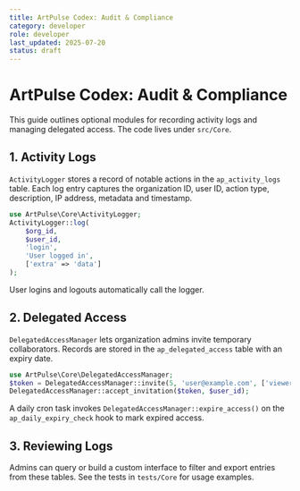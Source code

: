 ```yaml
---
title: ArtPulse Codex: Audit & Compliance
category: developer
role: developer
last_updated: 2025-07-20
status: draft
---
```

# ArtPulse Codex: Audit & Compliance

This guide outlines optional modules for recording activity logs and managing delegated access. The code lives under `src/Core`.

## 1. Activity Logs

`ActivityLogger` stores a record of notable actions in the `ap_activity_logs` table. Each log entry captures the organization ID, user ID, action type, description, IP address, metadata and timestamp.

```php
use ArtPulse\Core\ActivityLogger;
ActivityLogger::log(
    $org_id,
    $user_id,
    'login',
    'User logged in',
    ['extra' => 'data']
);
```

User logins and logouts automatically call the logger.

## 2. Delegated Access

`DelegatedAccessManager` lets organization admins invite temporary collaborators. Records are stored in the `ap_delegated_access` table with an expiry date.

```php
use ArtPulse\Core\DelegatedAccessManager;
$token = DelegatedAccessManager::invite(5, 'user@example.com', ['viewer'], '2025-01-01');
DelegatedAccessManager::accept_invitation($token, $user_id);
```

A daily cron task invokes `DelegatedAccessManager::expire_access()` on the `ap_daily_expiry_check` hook to mark expired access.

## 3. Reviewing Logs

Admins can query or build a custom interface to filter and export entries from these tables. See the tests in `tests/Core` for usage examples.